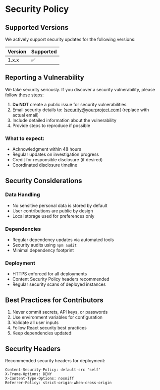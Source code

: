 
# Security Policy

## Supported Versions

We actively support security updates for the following versions:

| Version | Supported          |
| ------- | ------------------ |
| 1.x.x   | :white_check_mark: |

## Reporting a Vulnerability

We take security seriously. If you discover a security vulnerability, please follow these steps:

1. **Do NOT** create a public issue for security vulnerabilities
2. Email security details to: [security@yourproject.com] (replace with actual email)
3. Include detailed information about the vulnerability
4. Provide steps to reproduce if possible

### What to expect:
- Acknowledgment within 48 hours
- Regular updates on investigation progress
- Credit for responsible disclosure (if desired)
- Coordinated disclosure timeline

## Security Considerations

### Data Handling
- No sensitive personal data is stored by default
- User contributions are public by design
- Local storage used for preferences only

### Dependencies
- Regular dependency updates via automated tools
- Security audits using `npm audit`
- Minimal dependency footprint

### Deployment
- HTTPS enforced for all deployments
- Content Security Policy headers recommended
- Regular security scans of deployed instances

## Best Practices for Contributors

1. Never commit secrets, API keys, or passwords
2. Use environment variables for configuration
3. Validate all user inputs
4. Follow React security best practices
5. Keep dependencies updated

## Security Headers

Recommended security headers for deployment:
```
Content-Security-Policy: default-src 'self'
X-Frame-Options: DENY
X-Content-Type-Options: nosniff
Referrer-Policy: strict-origin-when-cross-origin
```
